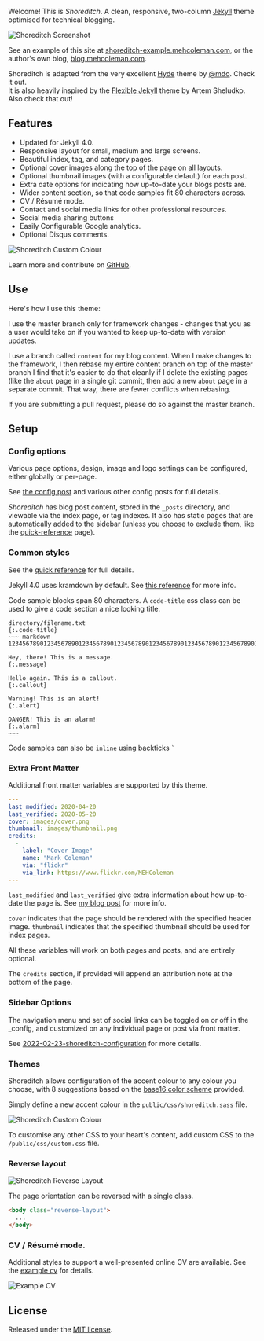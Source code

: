 Welcome! This is *Shoreditch*. A clean, responsive, two-column
[Jekyll](http://jekyllrb.com) theme optimised for technical blogging.

![Shoreditch Screenshot](/public/images/shoreditch/shoreditch_index_screen.png)

See an example of this site at
[shoreditch-example.mehcoleman.com](https://blog-example.mehcoleman.com/),
or the author's own blog, [blog.mehcoleman.com](https://blog.mehcoleman.com/).

Shoreditch is adapted from the very excellent [Hyde](http://hyde.getpoole.com)
theme by [@mdo](https://twitter.com/mdo). Check it out. <br>
It is also heavily inspired by the [Flexible
Jekyll](https://github.com/artemsheludko/flexible-jekyll) theme by Artem
Sheludko. Also check that out!

## Features
* Updated for Jekyll 4.0.
* Responsive layout for small, medium and large screens.
* Beautiful index, tag, and category pages.
* Optional cover images along the top of the page on all layouts.
* Optional thumbnail images (with a configurable default) for each post.
* Extra date options for indicating how up-to-date your blogs posts are.
* Wider content section, so that code samples fit 80 characters across.
* CV / Résumé mode.
* Contact and social media links for other professional resources.
* Social media sharing buttons
* Easily Configurable Google analytics.
* Optional Disqus comments.

![Shoreditch Custom Colour](/public/images/shoreditch/shoreditch_post_screen.png)

Learn more and contribute on [GitHub](https://github.com/MEHColeman/shoreditch).

## Use
Here's how I use this theme:

I use the master branch only for framework changes - changes that you as a user
would take on if you wanted to keep up-to-date with version updates.

I use a branch called `content` for my blog content. When I make changes to
the framework, I then rebase my entire content branch on top of the master
branch I find that it's easier to do that cleanly if I delete the existing pages
(like the `about` page in a single git commit, then add a new `about` page in a
separate commit. That way, there are fewer conflicts when rebasing.

If you are submitting a pull request, please do so against the master branch.

## Setup

### Config options

Various page options, design, image and logo settings can be configured, either
globally or per-page.

See [the config post](_posts/2022-02-23-shoreditch-configuration.md) and
various other config posts for full details.

*Shoreditch* has blog post content, stored in the `_posts` directory, and
viewable via the index page, or tag indexes. It also has static pages that are
automatically added to the sidebar (unless you choose to exclude them, like the
[quick-reference](quick-reference.md) page).

### Common styles

See the [quick reference](quick-reference.md) for full details.

Jekyll 4.0 uses kramdown by default. See [this
reference](https://kramdown.gettalong.org/syntax.html) for more info.

Code sample blocks span 80 characters. A `code-title` css
class can be used to give a code section a nice looking
title.

```
directory/filename.txt
{:.code-title}
~~~ markdown
12345678901234567890123456789012345678901234567890123456789012345678901234567890

Hey, there! This is a message.
{:.message}

Hello again. This is a callout.
{:.callout}

Warning! This is an alert!
{:.alert}

DANGER! This is an alarm!
{:.alarm}
~~~
```

Code samples can also be `inline` using backticks `` ` ``

### Extra Front Matter

Additional front matter variables are supported by this theme.

~~~yaml
---
last_modified: 2020-04-20
last_verified: 2020-05-20
cover: images/cover.png
thumbnail: images/thumbnail.png
credits:
  -
    label: "Cover Image"
    name: "Mark Coleman"
    via: "flickr"
    via_link: https://www.flickr.com/MEHColeman
---
~~~

`last_modified` and `last_verified` give extra
information about how up-to-date the page is. See [my blog
post](https://blog.mehcoleman.com/2015/10/11/what-day-is-it/) for more
info.

`cover` indicates that the page should be rendered with the specified
header image.
`thumbnail` indicates that the specified thumbnail should be used for
index pages.

All these variables will work on both pages and posts, and are entirely
optional.

The `credits` section, if provided will append an attribution note at the bottom
of the page.

### Sidebar Options

The navigation menu and set of social links can be toggled on or off in the
_config, and customized on any individual page or post via front matter.

See [2022-02-23-shoreditch-configuration](_posts/2022-02-23-shoreditch-configuration.md) for more details.

### Themes

Shoreditch allows configuration of the accent colour to any colour you choose, with
8 suggestions based on the [base16 color
scheme](https://github.com/chriskempson/base16) provided.

Simply define a new accent colour in the `public/css/shoreditch.sass` file.

![Shoreditch Custom Colour](/public/images/shoreditch/shoreditch_red_index_screen.png)

To customise any other CSS to your heart's content, add custom CSS to the `/public/css/custom.css` file.

### Reverse layout

![Shoreditch Reverse Layout](/public/images/shoreditch/shoreditch_reverse_layout.png)

The page orientation can be reversed with a single class.

```html
<body class="reverse-layout">
  ...
</body>
```

### CV / Résumé mode.

Additional styles to support a well-presented online CV are available. See the
[example cv](/cv.md) for details.

![Example CV](/public/images/shoreditch/shoreditch_cv.png)

## License

Released under the [MIT license](LICENSE.md).
